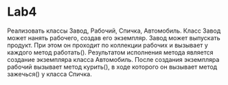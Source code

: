 # Lab4
Реализовать классы Завод, Рабочий, Спичка, Автомобиль. Класс Завод может нанять рабочего, создав его экземпляр. Завод может выпускать продукт. При этом он проходит по коллекции рабочих и вызывает у каждого метод работать(). Результатом исполнения метода является создание экземпляра класса Автомобиль. После создания экземпляра рабочий вызывает метод курить(), в ходе которого он вызывает метод зажечься() у класса Спичка.

